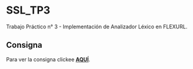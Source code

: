 # SSL_TP3

Trabajo Práctico n° 3 - Implementación de Analizador Léxico en FLEXURL.

## Consigna

Para ver la consigna clickee **[AQUÍ](https://docs.google.com/document/d/1kJJnqjQfIk0gE2tRjPqDVt6UF3Ntc09Du5A6CFmH9lE/edit)**.
